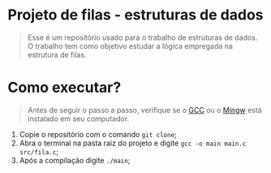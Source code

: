 # Projeto de filas - estruturas de dados

> Esse é um repositório usado para o trabalho de estruturas de dados. O trabalho tem como objetivo estudar a lógica empregada na estrutura de filas.

# Como executar?

> Antes de seguir o passo a passo, verifique se o <a href="https://gcc.gnu.org">GCC</a> ou o <a href="http://mingw-w64.org/doku.php">Mingw</a> está instalado em seu computador.

1. Copie o repositório com o comando `git clone`;
2. Abra o terminal na pasta raiz do projeto e digite `gcc -o main main.c src/fila.c`;
3. Após a compilação digite `./main`;
